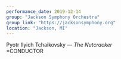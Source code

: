 ```yaml
---
performance_date: 2019-12-14
group: "Jackson Symphony Orchestra"
group_link: "https://jacksonsymphony.org"
location: "Jackson, MI"
---
```

Pyotr Ilyich Tchaikovsky  — _The Nutcracker_<br/>
*CONDUCTOR
